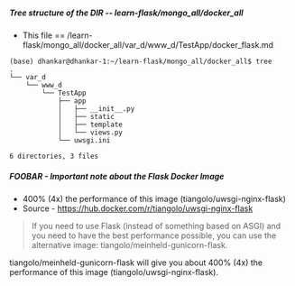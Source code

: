 ##### Tree structure of the DIR -- learn-flask/mongo_all/docker_all
- This file == /learn-flask/mongo_all/docker_all/var_d/www_d/TestApp/docker_flask.md
```
(base) dhankar@dhankar-1:~/learn-flask/mongo_all/docker_all$ tree
.
└── var_d
    └── www_d
        └── TestApp
            ├── app
            │   ├── __init__.py
            │   ├── static
            │   ├── template
            │   └── views.py
            └── uwsgi.ini

6 directories, 3 files
```
##### FOOBAR - Important note about the Flask Docker Image 
- 400% (4x) the performance of this image (tiangolo/uwsgi-nginx-flask)
- Source - https://hub.docker.com/r/tiangolo/uwsgi-nginx-flask

> If you need to use Flask (instead of something based on ASGI) and you need to have the best performance possible, you can use the alternative image: tiangolo/meinheld-gunicorn-flask.

tiangolo/meinheld-gunicorn-flask will give you about 400% (4x) the performance of this image (tiangolo/uwsgi-nginx-flask).

#

```


```
#
```
```
#

